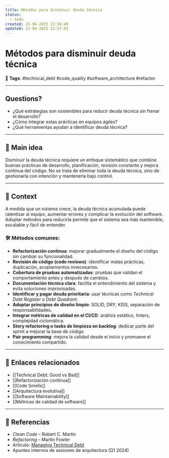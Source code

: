 ```yaml
---
title: Métodos para disminuir deuda técnica
status:
  - todo
created: 21-04-2025 22:56:49
updated: 21-04-2025 22:57:03
---
```


# Métodos para disminuir deuda técnica

🔖 **Tags**: #technical_debt #code_quality #software_architecture #refactor

---

## Questions?
- ¿Qué estrategias son sostenibles para reducir deuda técnica sin frenar el desarrollo?
- ¿Cómo integrar estas prácticas en equipos ágiles?
- ¿Qué herramientas ayudan a identificar deuda técnica?

---

## 🧠 Main idea

Disminuir la deuda técnica requiere un enfoque sistemático que combine buenas prácticas de desarrollo, planificación, revisión constante y mejora continua del código. No se trata de eliminar toda la deuda técnica, sino de gestionarla con intención y mantenerla bajo control.

---

## 🧩 Context

A medida que un sistema crece, la deuda técnica acumulada puede ralentizar al equipo, aumentar errores y complicar la evolución del software. Adoptar métodos para reducirla permite que el sistema sea más mantenible, escalable y fácil de entender.

### 🛠️ Métodos comunes:

- **Refactorización continua**: mejorar gradualmente el diseño del código sin cambiar su funcionalidad.
- **Revisión de código (code reviews)**: identificar malas prácticas, duplicación, acoplamientos innecesarios.
- **Cobertura de pruebas automatizadas**: pruebas que validan el comportamiento antes y después de cambios.
- **Documentación técnica clara**: facilita el entendimiento del sistema y evita soluciones improvisadas.
- **Identificar y pagar deuda prioritaria**: usar técnicas como *Technical Debt Register* o *Debt Quadrant*.
- **Adoptar principios de diseño limpio**: SOLID, DRY, KISS, separación de responsabilidades.
- **Integrar métricas de calidad en el CI/CD**: análisis estático, linters, complejidad ciclomática.
- **Story refactoring o tasks de limpieza en backlog**: dedicar parte del sprint a mejorar la base de código.
- **Pair programming**: mejora la calidad desde el inicio y promueve el conocimiento compartido.

---

## 🔗 Enlaces relacionados

- [[Technical Debt: Good vs Bad]]
- [[Refactorización continua]]
- [[Code Smells]]
- [[Arquitectura evolutiva]]
- [[Software Maintainability]]
- [[Métricas de calidad de software]]

---

## 📘 Referencias

- *Clean Code* – Robert C. Martin  
- *Refactoring* – Martin Fowler  
- Artículo: [Managing Technical Debt](https://martinfowler.com/articles/technicalDebt.html)  
- Apuntes internos de sesiones de arquitectura (Q1 2024)
